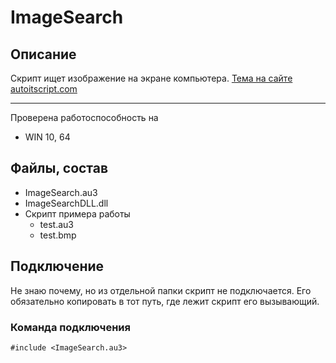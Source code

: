 # ImageSearch

## Описание

Скрипт ищет изображение на экране компьютера.
[Тема на сайте autoitscript.com](https://www.autoitscript.com/forum/topic/148005-imagesearch-usage-explanation/)

---

Проверена работоспособность на

* WIN 10, 64
  
## Файлы, состав

* ImageSearch.au3
* ImageSearchDLL.dll
* Скрипт примера работы
  * test.au3
  * test.bmp

## Подключение

Не знаю почему, но из отдельной папки скрипт не подключается. Его обязательно копировать в тот путь, где лежит скрипт его вызывающий.

### Команда подключения

```
#include <ImageSearch.au3>
```